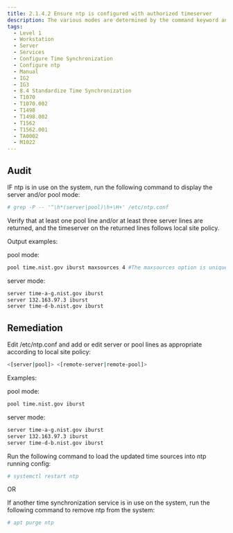 ```yaml
---
title: 2.1.4.2 Ensure ntp is configured with authorized timeserver
description: The various modes are determined by the command keyword and the type of the required IP address. Addresses are classed by type as (s) a remote server or peer (IPv4 class A, B and C), (b) the broadcast address of a local interface, (m) a multicast address (IPv4 class D), or (r) a reference clock address (127.127.x.x).
tags:
  - Level 1
  - Workstation
  - Server
  - Services
  - Configure Time Synchronization
  - Configure ntp
  - Manual
  - IG2
  - IG3
  - 8.4 Standardize Time Synchronization
  - T1070
  - T1070.002
  - T1498
  - T1498.002
  - T1562
  - T1562.001
  - TA0002
  - M1022
---
```


## Audit
IF ntp is in use on the system, run the following command to display the server and/or pool mode:
```bash
# grep -P -- '^\h*(server|pool)\h+\H+' /etc/ntp.conf
```

Verify that at least one pool line and/or at least three server lines are returned, and the timeserver on the returned lines follows local site policy.

Output examples:

pool mode:
```bash
pool time.nist.gov iburst maxsources 4 #The maxsources option is unique to the pool directive
```

server mode:
```bash
server time-a-g.nist.gov iburst
server 132.163.97.3 iburst
server time-d-b.nist.gov iburst
```

## Remediation
Edit /etc/ntp.conf and add or edit server or pool lines as appropriate according to local site policy:
```bash
<[server|pool]> <[remote-server|remote-pool]>
```

Examples:

pool mode:
```bash
pool time.nist.gov iburst
```

server mode:
```bash
server time-a-g.nist.gov iburst
server 132.163.97.3 iburst
server time-d-b.nist.gov iburst
```

Run the following command to load the updated time sources into ntp running config:
```bash
# systemctl restart ntp
```

OR

If another time synchronization service is in use on the system, run the following command to remove ntp from the system:
```bash
# apt purge ntp
```
